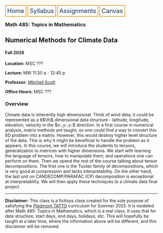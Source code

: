 <html lang="en-US">
<head>
<style>
th, td {
  border-style: none;

body {
  margin: 0;
  font-family: Arial, Helvetica, sans-serif;
}

.topnav {
  overflow: hidden;
  background-color: #333;
}

.topnav a {
  float: left;
  color: #0E315F;
  border:2px solid #E69F0A;
  text-align: center;
  padding: 20px 24px;
  text-decoration: none;
  font-size: 17px;
}

.topnav a:hover {
  background-color: #ddd;
  color: black;
}

.topnav a.active {
  background-color: #04AA6D;
  color: white;
}
}
</style>
</head>
<body>
 
  
 <div class= "topnav">
  <a style = "color: #0E315F; font-size: 20px; border: 2px solid #E69F0A; padding: 5px; text-decoration: none;" href="./home.html">Home</a>
  <a style = "color: #0E315F; font-size: 20px; border: 2px solid #E69F0A; padding: 5px; text-decoration: none;" href="./syllabus.html">Syllabus</a>
  <a style = "color: #0E315F; font-size: 20px; border: 2px solid #E69F0A; padding: 5px; text-decoration: none;" href="./assignments.html">Assignments</a>
  <a style = "color: #0E315F; font-size: 20px; border: 2px solid #E69F0A; padding: 5px; text-decoration: none;" href="https://canvas.emory.edu">Canvas</a>
  
 </div>

<section>
<article>
<h1>Math 485: Topics in Mathematics</h1>
<h2>Numerical Methods for Climate Data</h2>

<h4>Fall 2026</h4>
<p><strong>Location:</strong> MSC ???</p>
<p><strong>Lecture: </strong> MW 11:30 a - 12:45 p</p>
<p><strong>Professor:</strong> <a href = "https://mtscott.github.io/"> Mitchell Scott</a></p>
<p><strong>Office Hours:</strong> MSC ???</p>

<h3> Overview</h3>
<p> Climate data is inherently high dimensional. Think of wind data; it could be represented as a 6$\th$ dimensional data structure - latitude, longitude, elevation, velocity in the $x-,y-,z-$ direction. In a first course in numerical analysis, matrix methods are taught, so one could find a way to convert this 6D problem into a matrix. However, this would destroy higher level structure of the data. This is why it might be beneficial to handle the problem as it appears. In this course, we will introduce the students to tensors, generalization to matrices with higher dimensions. We start with learning the language of tensors, how to manipulate them, and operations one can perform on them. Then we spend the rest of the course talking about tensor decompositions. The frist one is the Tucker family of decompositions, which is very good at compression and lacks interpretability. On the other hand, the last unit on CANDECOMP/PARAFAC (CP) decomposition is exceptional at interpretability. We will then apply these techniques to a climate data final project. </p>

<hr>
<p><strong>Disclaimer:</strong> This class is a fictious class created for the sole purpose of satisfying the  <a href = "https://sustainability.emory.edu/programs/the-piedmont-project/">Piedmont TATTO</a> curriculum for Summer 2025. It is modeled after Math 485: Topics in Mathematics, which is a real class. It uses that for date structure, start days, end days, holidays, etc. This will hopefully be taught at a later time, where the information above will be different, and this disclaimer will be removed.</p>
</article>
</section>


</body>
</html>